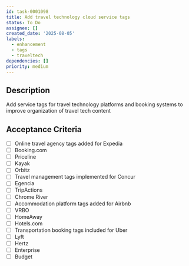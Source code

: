```yaml
---
id: task-0001098
title: Add travel technology cloud service tags
status: To Do
assignee: []
created_date: '2025-08-05'
labels:
  - enhancement
  - tags
  - traveltech
dependencies: []
priority: medium
---
```


## Description

Add service tags for travel technology platforms and booking systems to improve organization of travel tech content

## Acceptance Criteria

- [ ] Online travel agency tags added for Expedia
- [ ] Booking.com
- [ ] Priceline
- [ ] Kayak
- [ ] Orbitz
- [ ] Travel management tags implemented for Concur
- [ ] Egencia
- [ ] TripActions
- [ ] Chrome River
- [ ] Accommodation platform tags added for Airbnb
- [ ] VRBO
- [ ] HomeAway
- [ ] Hotels.com
- [ ] Transportation booking tags included for Uber
- [ ] Lyft
- [ ] Hertz
- [ ] Enterprise
- [ ] Budget
